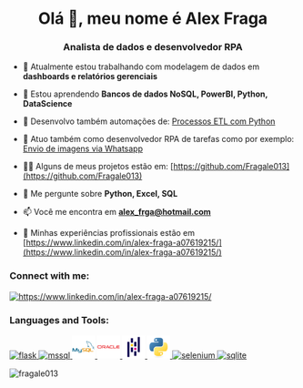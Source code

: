 <h1 align="center">Olá 👋, meu nome é Alex Fraga</h1>
<h3 align="center">Analista de dados e desenvolvedor RPA</h3>

- 🔭 Atualmente estou trabalhando com modelagem de dados em **dashboards e relatórios gerenciais**

- 🌱 Estou aprendendo **Bancos de dados NoSQL, PowerBI, Python, DataScience**

- 🔭 Desenvolvo também automações de: [Processos ETL com Python](https://github.com/Fragale013/ETL_SQL_TXT)

- 🔭 Atuo também como desenvolvedor RPA de tarefas como por exemplo: [Envio de imagens via Whatsapp](https://github.com/Fragale013/Whatsapp-Envio-de-imagens-automatico)

- 👨‍💻 Alguns de meus projetos estão em: [https://github.com/Fragale013](https://github.com/Fragale013)

- 💬 Me pergunte sobre **Python, Excel, SQL**

- 📫 Você me encontra em **alex_frga@hotmail.com**

- 📄 Minhas experiências profissionais estão em [https://www.linkedin.com/in/alex-fraga-a07619215/](https://www.linkedin.com/in/alex-fraga-a07619215/)

<h3 align="left">Connect with me:</h3>
<p align="left">
<a href="https://linkedin.com/in/https://www.linkedin.com/in/alex-fraga-a07619215/" target="blank"><img align="center" src="https://raw.githubusercontent.com/rahuldkjain/github-profile-readme-generator/master/src/images/icons/Social/linked-in-alt.svg" alt="https://www.linkedin.com/in/alex-fraga-a07619215/" height="30" width="40" /></a>
</p>

<h3 align="left">Languages and Tools:</h3>
<p align="left"> <a href="https://flask.palletsprojects.com/" target="_blank" rel="noreferrer"> <img src="https://www.vectorlogo.zone/logos/pocoo_flask/pocoo_flask-icon.svg" alt="flask" width="40" height="40"/> </a> <a href="https://www.microsoft.com/en-us/sql-server" target="_blank" rel="noreferrer"> <img src="https://www.svgrepo.com/show/303229/microsoft-sql-server-logo.svg" alt="mssql" width="40" height="40"/> </a> <a href="https://www.mysql.com/" target="_blank" rel="noreferrer"> <img src="https://raw.githubusercontent.com/devicons/devicon/master/icons/mysql/mysql-original-wordmark.svg" alt="mysql" width="40" height="40"/> </a> <a href="https://www.oracle.com/" target="_blank" rel="noreferrer"> <img src="https://raw.githubusercontent.com/devicons/devicon/master/icons/oracle/oracle-original.svg" alt="oracle" width="40" height="40"/> </a> <a href="https://pandas.pydata.org/" target="_blank" rel="noreferrer"> <img src="https://raw.githubusercontent.com/devicons/devicon/2ae2a900d2f041da66e950e4d48052658d850630/icons/pandas/pandas-original.svg" alt="pandas" width="40" height="40"/> </a> <a href="https://www.python.org" target="_blank" rel="noreferrer"> <img src="https://raw.githubusercontent.com/devicons/devicon/master/icons/python/python-original.svg" alt="python" width="40" height="40"/> </a> <a href="https://www.selenium.dev" target="_blank" rel="noreferrer"> <img src="https://raw.githubusercontent.com/detain/svg-logos/780f25886640cef088af994181646db2f6b1a3f8/svg/selenium-logo.svg" alt="selenium" width="40" height="40"/> </a> <a href="https://www.sqlite.org/" target="_blank" rel="noreferrer"> <img src="https://www.vectorlogo.zone/logos/sqlite/sqlite-icon.svg" alt="sqlite" width="40" height="40"/> </a> </p>

<p><img align="center" src="https://github-readme-stats.vercel.app/api/top-langs?username=fragale013&show_icons=true&locale=en&layout=compact" alt="fragale013" /></p>

<!--
**Fragale013/Fragale013** is a ✨ _special_ ✨ repository because its `README.md` (this file) appears on your GitHub profile.

Here are some ideas to get you started:

- 🔭 I’m currently working on ...
- 🌱 I’m currently learning ...
- 👯 I’m looking to collaborate on ...
- 🤔 I’m looking for help with ...
- 💬 Ask me about ...
- 📫 How to reach me: ...
- 😄 Pronouns: ...
- ⚡ Fun fact: ...
-->

